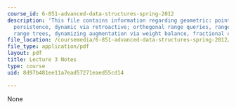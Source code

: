 ```yaml
---
course_id: 6-851-advanced-data-structures-spring-2012
description: 'This file contains information regarding geometric: point location via
  persistence, dynamic via retroactive; orthogonal range queries, range trees, layered
  range trees, dynamizing augmentation via weight balance, fractional cascading.'
file_location: /coursemedia/6-851-advanced-data-structures-spring-2012/8d97b481ee11a7ead57271eaed55cd14_MIT6_851S12_Lec3.pdf
file_type: application/pdf
layout: pdf
title: Lecture 3 Notes
type: course
uid: 8d97b481ee11a7ead57271eaed55cd14

---
```

None
